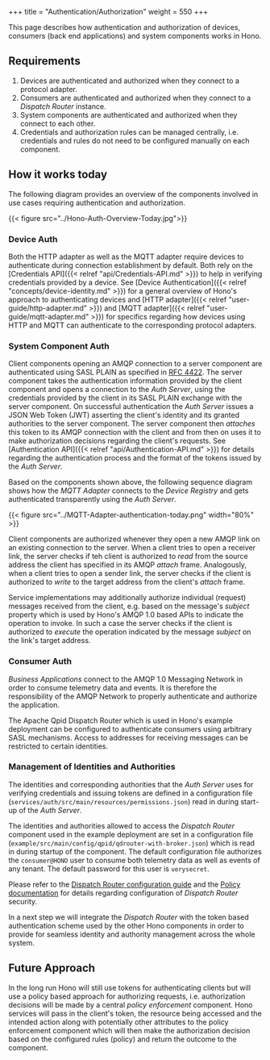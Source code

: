 +++
title = "Authentication/Authorization"
weight = 550
+++

This page describes how authentication and authorization of devices, consumers (back end applications) and system components works in Hono.
<!--more-->

## Requirements

1. Devices are authenticated and authorized when they connect to a protocol adapter.
1. Consumers are authenticated and authorized when they connect to a *Dispatch Router* instance.
1. System components are authenticated and authorized when they connect to each other.
1. Credentials and authorization rules can be managed centrally, i.e. credentials and rules do not need to be configured manually on each component.

## How it works today

The following diagram provides an overview of the components involved in use cases requiring authentication and authorization.

{{< figure src="../Hono-Auth-Overview-Today.jpg">}}

### Device Auth

Both the HTTP adapter as well as the MQTT adapter require devices to authenticate during connection establishment by default. Both rely on the [Credentials API]({{< relref "api/Credentials-API.md" >}}) to help in verifying credentials provided by a device. See [Device Authentication]({{< relref "concepts/device-identity.md" >}}) for a general overview of Hono's approach to authenticating devices and [HTTP adapter]({{< relref "user-guide/http-adapter.md" >}}) and [MQTT adapter]({{< relref "user-guide/mqtt-adapter.md" >}}) for specifics regarding how devices using HTTP and MQTT can authenticate to the corresponding protocol adapters.

### System Component Auth

Client components opening an AMQP connection to a server component are authenticated using SASL PLAIN as specified in [RFC 4422](https://tools.ietf.org/html/rfc4422). The server component takes the authentication information provided by the client component and opens a connection to the *Auth Server*, using the credentials provided by the client in its SASL PLAIN exchange with the server component. On successful authentication the *Auth Server* issues a JSON Web Token (JWT) asserting the client's identity and its granted authorities to the server component. The server component then *attaches* this token to its AMQP connection with the client and from then on uses it to make authorization decisions regarding the client's requests. See [Authentication API]({{< relref "api/Authentication-API.md" >}}) for details regarding the authentication process and the format of the tokens issued by the *Auth Server*.

Based on the components shown above, the following sequence diagram shows how the *MQTT Adapter* connects to the *Device Registry* and gets authenticated transparently using the *Auth Server*.

{{< figure src="../MQTT-Adapter-authentication-today.png" width="80%" >}}

Client components are authorized whenever they open a new AMQP link on an existing connection to the server. When a client tries to open a receiver link, the server checks if teh client is authorized to *read* from the source address the client has specified in its AMQP *attach* frame. Analogously, when a client tries to open a sender link, the server checks if the client is authorized to *write* to the target address from the client's *attach* frame.

Service implementations may additionally authorize individual (request) messages received from the client, e.g. based on the message's *subject* property which is used by Hono's AMQP 1.0 based APIs to indicate the operation to invoke. In such a case the server checks if the client is authorized to *execute* the operation indicated by the message *subject* on the link's target address.

### Consumer Auth

*Business Applications* connect to the AMQP 1.0 Messaging Network in order to consume telemetry data and events. It is therefore the responsibility of the AMQP Network to properly authenticate and authorize the application.

The Apache Qpid Dispatch Router which is used in Hono's example deployment can be configured to authenticate consumers using arbitrary SASL mechanisms. Access to addresses for receiving messages can be restricted to certain identities.

### Management of Identities and Authorities

The identities and corresponding authorities that the *Auth Server* uses for verifying credentials and issuing tokens are defined in a configuration file (`services/auth/src/main/resources/permissions.json`) read in during start-up of the *Auth Server*.

The identities and authorities allowed to access the *Dispatch Router* component used in the example deployment are set in a configuration file (`example/src/main/config/qpid/qdrouter-with-broker.json`) which is read in during startup of the component. The default configuration file authorizes the `consumer@HONO` user to consume both telemetry data as well as events of any tenant. The default password for this user is `verysecret`.

Please refer to the [Dispatch Router configuration guide](http://qpid.apache.org/releases/qpid-dispatch-1.0.1/man/qdrouterd.conf.html) and the [Policy documentation](https://github.com/apache/qpid-dispatch/blob/1.0.x/doc/book/policy.adoc) for details regarding configuration of *Dispatch Router* security.

In a next step we will integrate the *Dispatch Router* with the token based authentication scheme used by the other Hono components in order to provide for seamless identity and authority management across the whole system.

## Future Approach

In the long run Hono will still use tokens for authenticating clients but will use a policy based approach for authorizing requests, i.e. authorization decisions will be made by a central *policy enforcement* component. Hono services will pass in the client's token, the resource being accessed and the intended action along with potentially other attributes to the policy enforcement component which will then make the authorization decision based on the configured rules (policy) and return the outcome to the component.
